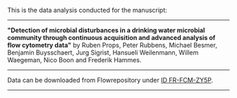 This is the data analysis conducted for the manuscript:  
*******************
**"Detection of microbial disturbances in a drinking water microbial community through continuous acquisition and advanced analysis of flow cytometry data"** by Ruben Props, Peter Rubbens, Michael Besmer, Benjamin Buysschaert, Jurg Sigrist, Hansueli Weilenmann, Willem Waegeman, Nico Boon and Frederik Hammes.  
*******************
Data can be downloaded from Flowrepository under [ID FR-FCM-ZY5P](https://flowrepository.org/experiments/1209).
*******************
